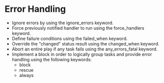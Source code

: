 # Error Handling 

* Ignore errors by using the ignore_errors keyword.
* Force previously notified handler to run using the force_handlers keyword.
* Define failure conditions using the failed_when keyword.
* Override the "changed" status result using the changed_when keyword.
* Abort an entire play if any task fails using the any_errors_fatal keyword.
* Implement a block in order to logically group tasks and provide error handling using the following keywords:
  * block 
  * rescue
  * always


